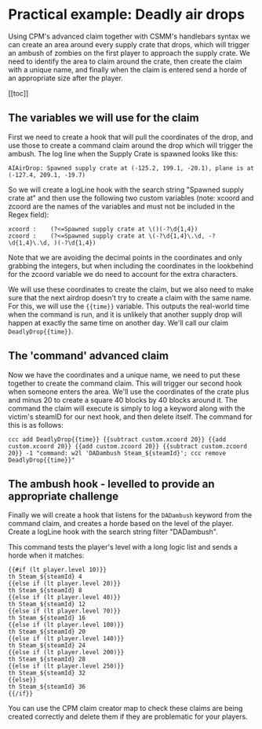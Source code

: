 # Practical example: Deadly air drops

Using CPM's advanced claim together with CSMM's handlebars syntax we can create an area around every supply crate that drops, which will trigger an ambush of zombies on the first player to approach the supply crate. We need to identify the area to claim around the crate, then create the claim with a unique name, and finally when the claim is entered send a horde of an appropriate size after the player.

[[toc]]

## The variables we will use for the claim

First we need to create a hook that will pull the coordinates of the drop, and use those to create a command claim around the drop which will trigger the ambush. The log line when the Supply Crate is spawned looks like this:

```
AIAirDrop: Spawned supply crate at (-125.2, 199.1, -20.1), plane is at (-127.4, 209.1, -19.7)
```

So we will create a logLine hook with the search string "Spawned supply crate at" and then use the following two custom variables (note: xcoord and zcoord are the names of the variables and must not be included in the Regex field):

```
xcoord :    (?<=Spawned supply crate at \()(-?\d{1,4})
zcoord :    (?<=Spawned supply crate at \(-?\d{1,4}\.\d, -?\d{1,4}\.\d, )(-?\d{1,4})
```

Note that we are avoiding the decimal points in the coordinates and only grabbing the integers, but when including the coordinates in the lookbehind for the zcoord variable we do need to account for the extra characters.

We will use these coordinates to create the claim, but we also need to make sure that the next airdrop doesn't try to create a claim with the same name. For this, we will use the <code v-pre>{{time}}</code> variable. This outputs the real-world time when the command is run, and it is unlikely that another supply drop will happen at exactly the same time on another day. We'll call our claim <code v-pre>DeadlyDrop{{time}}</code>.

## The 'command' advanced claim

Now we have the coordinates and a unique name, we need to put these together to create the command claim. This will trigger our second hook when someone enters the area. We'll use the coordinates of the crate plus and minus 20 to create a square 40 blocks by 40 blocks around it. The command the claim will execute is simply to log a keyword along with the victim's steamID for our next hook, and then delete itself. The command for this is as follows:

```
ccc add DeadlyDrop{{time}} {{subtract custom.xcoord 20}} {{add custom.xcoord 20}} {{add custom.zcoord 20}} {{subtract custom.zcoord 20}} -1 "command: w2l 'DADambush Steam_${steamId}'; ccc remove DeadlyDrop{{time}}"
```

## The ambush hook - levelled to provide an appropriate challenge

Finally we will create a hook that listens for the `DADambush` keyword from the command claim, and creates a horde based on the level of the player. Create a logLine hook with the search string filter "DADambush".

This command tests the player's level with a long logic list and sends a horde when it matches:

```
{{#if (lt player.level 10)}}
th Steam_${steamId} 4
{{else if (lt player.level 20)}}
th Steam_${steamId} 8
{{else if (lt player.level 40)}}
th Steam_${steamId} 12
{{else if (lt player.level 70)}}
th Steam_${steamId} 16
{{else if (lt player.level 100)}}
th Steam_${steamId} 20
{{else if (lt player.level 140)}}
th Steam_${steamId} 24
{{else if (lt player.level 200)}}
th Steam_${steamId} 28
{{else if (lt player.level 250)}}
th Steam_${steamId} 32
{{else}}
th Steam_${steamId} 36
{{/if}}
```

You can use the CPM claim creator map to check these claims are being created correctly and delete them if they are problematic for your players.
